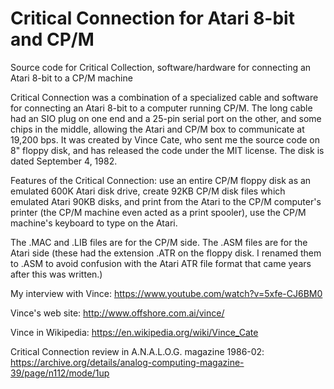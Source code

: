 # Critical Connection for Atari 8-bit and CP/M
Source code for Critical Collection, software/hardware for connecting an Atari 8-bit to a CP/M machine

Critical Connection was a combination of a specialized cable and software for connecting an Atari 8-bit to a computer running CP/M. The long cable had an SIO plug on one end and a 25-pin serial port on the other, and some chips in the middle, allowing the Atari and CP/M box to communicate at 19,200 bps. It was created by Vince Cate, who sent me the source code on 8" floppy disk, and has released the code under the MIT license. The disk is dated September 4, 1982.

Features of the Critical Connection: use an entire CP/M floppy disk as an emulated 600K Atari disk drive, create 92KB CP/M disk files which emulated Atari 90KB disks, and print from the Atari to the CP/M computer's printer (the CP/M machine even acted as a print spooler), use the CP/M machine's keyboard to type on the Atari.

The .MAC and .LIB files are for the CP/M side. The .ASM files are for the Atari side (these had the extension .ATR on the floppy disk. I renamed them to .ASM to avoid confusion with the Atari ATR file format that came years after this was written.)

My interview with Vince: https://www.youtube.com/watch?v=5xfe-CJ6BM0

Vince's web site: http://www.offshore.com.ai/vince/

Vince in Wikipedia: https://en.wikipedia.org/wiki/Vince_Cate

Critical Connection review in A.N.A.L.O.G. magazine 1986-02: https://archive.org/details/analog-computing-magazine-39/page/n112/mode/1up
